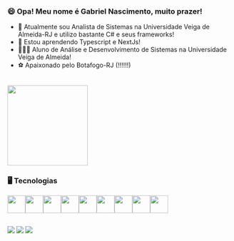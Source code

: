 ### 😄 Opa! Meu nome é Gabriel Nascimento, muito prazer!

- 🔭 Atualmente sou Analista de Sistemas na Universidade Veiga de Almeida-RJ e utilizo bastante C# e seus frameworks!
- 🌱 Estou aprendendo Typescript e NextJs!
- 👨🏽‍🎓 Aluno de Análise e Desenvolvimento de Sistemas na Universidade Veiga de Almeida!
- ⚽ Apaixonado pelo Botafogo-RJ (!!!!!!) 

<div><br>
  <img height="180em" src="https://github-readme-stats.vercel.app/api/top-langs/?username=bielnascf&layout=compact&theme=tokyonight">
</div>

### 🖥️ Tecnologias

<div style="display: flex"><br>
  <img align="center" height="40" width="40" src="https://cdn.jsdelivr.net/gh/devicons/devicon/icons/html5/html5-plain-wordmark.svg"/>
  <img align="center" height="40" width="40" src="https://cdn.jsdelivr.net/gh/devicons/devicon/icons/css3/css3-plain-wordmark.svg"/>
  <img align="center" height="40" width="40" src="https://cdn.jsdelivr.net/gh/devicons/devicon/icons/javascript/javascript-original.svg"/>
  <img align="center" height="40" width="40" src="https://cdn.jsdelivr.net/gh/devicons/devicon/icons/typescript/typescript-plain.svg"/>
  <img align="center" height="40" width="40" src="https://cdn.jsdelivr.net/gh/devicons/devicon/icons/react/react-original-wordmark.svg"/>
  <img align="center" height="40" width="40" src="https://cdn.jsdelivr.net/gh/devicons/devicon/icons/nextjs/nextjs-plain.svg"/>
  <img align="center" height="40" width="40" src="https://cdn.jsdelivr.net/gh/devicons/devicon/icons/csharp/csharp-original.svg"/>
  <img align="center" height="40" width="40" src="https://cdn.jsdelivr.net/gh/devicons/devicon/icons/dotnetcore/dotnetcore-original.svg"/>
  <img align="center" height="40" width="40" src="https://cdn.jsdelivr.net/gh/devicons/devicon/icons/git/git-original.svg"/>
</div>

##

<div>
  <a href="mailto:bielporto1@hotmail.com" target="_blank"><img src="https://img.shields.io/badge/Microsoft_Outlook-0078D4?style=for-the-badge&logo=microsoft-outlook&logoColor=white"></a>
  <a href="https://www.linkedin.com/in/gabriel-nascimento-484450255/" target="_blank"><img src="https://img.shields.io/badge/LinkedIn-0077B5?style=for-the-badge&logo=linkedin&logoColor=white"></a>
  <a href="https://bielnascf.github.io/portfolio" target="_blank"><img src="https://img.shields.io/badge/website-000000?style=for-the-badge&logo=About.me&logoColor=white"></a>
</div>

